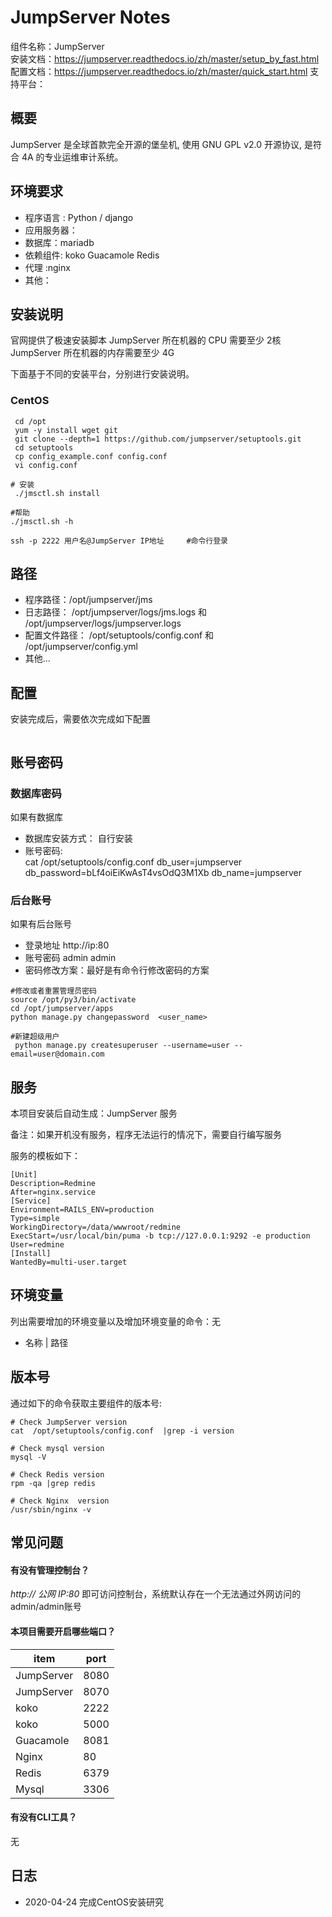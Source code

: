 # JumpServer Notes

组件名称：JumpServer  
安装文档：https://jumpserver.readthedocs.io/zh/master/setup_by_fast.html
配置文档：https://jumpserver.readthedocs.io/zh/master/quick_start.html
支持平台： 


## 概要

JumpServer 是全球首款完全开源的堡垒机, 使用 GNU GPL v2.0 开源协议, 是符合 4A 的专业运维审计系统。

## 环境要求

* 程序语言 :   Python / django 
* 应用服务器：
* 数据库：mariadb
* 依赖组件: koko  Guacamole  Redis  
* 代理 :nginx
* 其他：

## 安装说明

官网提供了极速安装脚本
JumpServer 所在机器的 CPU 需要至少 2核
JumpServer 所在机器的内存需要至少 4G

下面基于不同的安装平台，分别进行安装说明。

### CentOS

```shell
 cd /opt
 yum -y install wget git
 git clone --depth=1 https://github.com/jumpserver/setuptools.git
 cd setuptools
 cp config_example.conf config.conf
 vi config.conf

# 安装
 ./jmsctl.sh install

#帮助
./jmsctl.sh -h

ssh -p 2222 用户名@JumpServer IP地址     #命令行登录
```

## 路径

* 程序路径：/opt/jumpserver/jms
* 日志路径：  /opt/jumpserver/logs/jms.logs  和 /opt/jumpserver/logs/jumpserver.logs
* 配置文件路径：  /opt/setuptools/config.conf 和 /opt/jumpserver/config.yml		
* 其他...

## 配置

安装完成后，需要依次完成如下配置

```shell

```

## 账号密码

### 数据库密码

如果有数据库

* 数据库安装方式： 自行安装
* 账号密码:  
  cat /opt/setuptools/config.conf
  db_user=jumpserver
  db_password=bLf4oiEiKwAsT4vsOdQ3M1Xb
  db_name=jumpserver

### 后台账号

如果有后台账号

* 登录地址   http://ip:80
* 账号密码   admin   admin
* 密码修改方案：最好是有命令行修改密码的方案

```shell
#修改或者重置管理员密码
source /opt/py3/bin/activate
cd /opt/jumpserver/apps
python manage.py changepassword  <user_name>

#新建超级用户
 python manage.py createsuperuser --username=user --email=user@domain.com
```

## 服务

本项目安装后自动生成：JumpServer 服务

备注：如果开机没有服务，程序无法运行的情况下，需要自行编写服务

服务的模板如下：

```
[Unit]
Description=Redmine
After=nginx.service
[Service]
Environment=RAILS_ENV=production
Type=simple
WorkingDirectory=/data/wwwroot/redmine
ExecStart=/usr/local/bin/puma -b tcp://127.0.0.1:9292 -e production 
User=redmine
[Install]
WantedBy=multi-user.target
```

## 环境变量

列出需要增加的环境变量以及增加环境变量的命令：无

* 名称 | 路径

## 版本号

通过如下的命令获取主要组件的版本号: 

```
# Check JumpServer version
cat  /opt/setuptools/config.conf  |grep -i version

# Check mysql version
mysql -V

# Check Redis version
rpm -qa |grep redis

# Check Nginx  version
/usr/sbin/nginx -v

```

## 常见问题

#### 有没有管理控制台？

*http:// 公网 IP:80* 即可访问控制台，系统默认存在一个无法通过外网访问的admin/admin账号

#### 本项目需要开启哪些端口？

| item       | port |
| ---------- | ---- |
| JumpServer | 8080 |
| JumpServer | 8070 |
| koko       | 2222 |
| koko       | 5000 |
| Guacamole  | 8081 |
| Nginx      | 80   |
| Redis      | 6379 |
| Mysql      | 3306 |

#### 有没有CLI工具？

无

## 日志

* 2020-04-24 完成CentOS安装研究